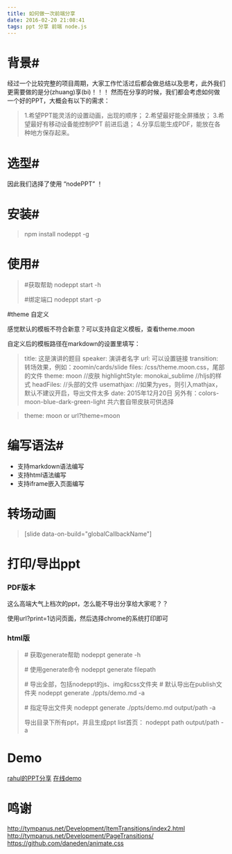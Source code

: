 ```yaml
---
title: 如何做一次前端分享
date: 2016-02-20 21:08:41
tags: ppt 分享 前端 node.js
---
```


# 背景#

经过一个比较完整的项目周期，大家工作忙活过后都会做总结以及思考，此外我们更需要做的是分(zhuang)享(bi)！！！
然而在分享的时候，我们都会考虑如何做一个好的PPT，大概会有以下的需求：
> 1.希望PPT能灵活的设置动画，出现的顺序；
> 2.希望最好能全屏播放；
> 3.希望最好有移动设备能控制PPT 前进后退；
> 4.分享后能生成PDF，能放在各种地方保存起来。

# 选型#

因此我们选择了使用 “nodePPT” ！

# 安装#

> npm install nodeppt -g

# 使用#

> \#获取帮助
> nodeppt start -h
>
> \#绑定端口
> nodeppt start -p

#theme 自定义

感觉默认的模板不符合新意？可以支持自定义模板，查看theme.moon

自定义后的模板路径在markdown的设置里填写：

>title: 这是演讲的题目
>speaker: 演讲者名字
>url: 可以设置链接
>transition: 转场效果，例如：zoomin/cards/slide
>files: /css/theme.moon.css，尾部的文件
>theme: moon //皮肤
>highlightStyle: monokai_sublime //hljs的样式
>headFiles: //头部的文件
>usemathjax: //如果为yes，则引入mathjax，默认不建议开启，导出文件太多
>date: 2015年12月20日
>另外有：colors-moon-blue-dark-green-light 共六套自带皮肤可供选择

>theme: moon
>or url?theme=moon

# 编写语法#
* 支持markdown语法编写
* 支持html语法编写
* 支持iframe嵌入页面编写

# 转场动画

>[slide data-on-build="globalCallbackName"]

# 打印/导出ppt

### PDF版本

这么高端大气上档次的ppt，怎么能不导出分享给大家呢？？

使用url?print=1访问页面，然后选择chrome的系统打印即可


### html版

>\# 获取generate帮助
>nodeppt generate -h
>
>\# 使用generate命令
>nodeppt generate filepath
>
>\# 导出全部，包括nodeppt的js、img和css文件夹
>\# 默认导出在publish文件夹
>nodeppt generate ./ppts/demo.md -a
>
>\# 指定导出文件夹
>nodeppt generate ./ppts/demo.md output/path -a
>
>导出目录下所有ppt，并且生成ppt list首页：
> nodeppt path output/path -a

# Demo

[rahul的PPT分享](https://github.com/wurh/mynodeppt "rahul的PPT分享")
[在线demo](http://qdemo.sinaapp.com/ "在线demo")

# 鸣谢

http://tympanus.net/Development/ItemTransitions/index2.html
http://tympanus.net/Development/PageTransitions/
https://github.com/daneden/animate.css





